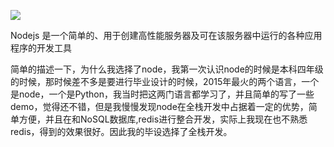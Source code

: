 ![](http://i.imgur.com/z5Ja1Ix.png)

Nodejs 是一个简单的、用于创建高性能服务器及可在该服务器中运行的各种应用程序的开发工具

简单的描述一下，为什么我选择了node，我第一次认识node的时候是本科四年级的时候，那时候差不多是要进行毕业设计的时候，2015年最火的两个语言，一个是node，一个是Python，我当时把这两门语言都学习了，并且简单的写了一些demo，觉得还不错，但是我慢慢发现node在全栈开发中占据着一定的优势，简单方便，并且在和NoSQL数据库,redis进行整合开发，实际上我现在也不熟悉redis，得到的效果很好。因此我的毕设选择了全栈开发。
